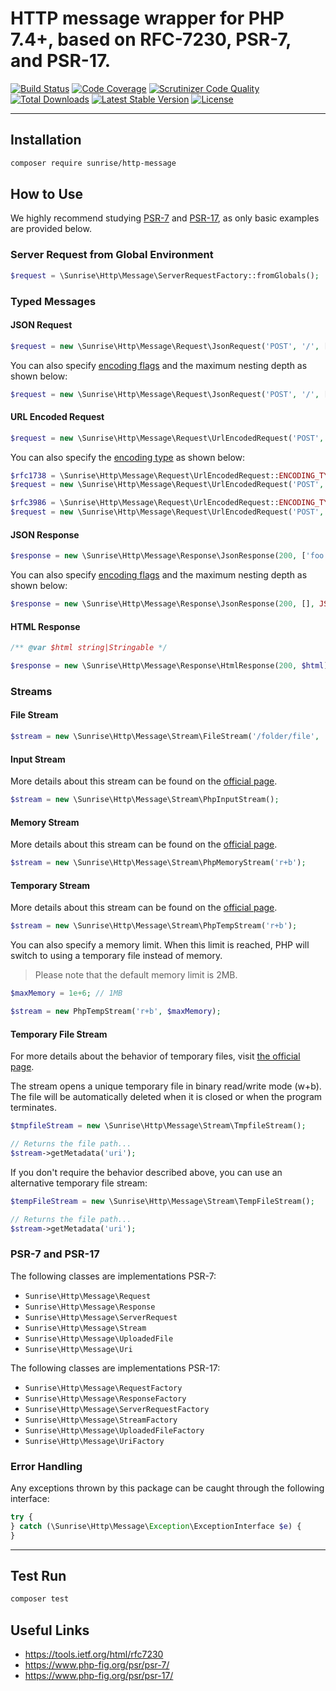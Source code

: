 # HTTP message wrapper for PHP 7.4+, based on RFC-7230, PSR-7, and PSR-17.

[![Build Status](https://scrutinizer-ci.com/g/sunrise-php/http-message/badges/build.png?b=master)](https://scrutinizer-ci.com/g/sunrise-php/http-message/build-status/master)
[![Code Coverage](https://scrutinizer-ci.com/g/sunrise-php/http-message/badges/coverage.png?b=master)](https://scrutinizer-ci.com/g/sunrise-php/http-message/?branch=master)
[![Scrutinizer Code Quality](https://scrutinizer-ci.com/g/sunrise-php/http-message/badges/quality-score.png?b=master)](https://scrutinizer-ci.com/g/sunrise-php/http-message/?branch=master)
[![Total Downloads](https://poser.pugx.org/sunrise/http-message/downloads?format=flat)](https://packagist.org/packages/sunrise/http-message)
[![Latest Stable Version](https://poser.pugx.org/sunrise/http-message/v/stable?format=flat)](https://packagist.org/packages/sunrise/http-message)
[![License](https://poser.pugx.org/sunrise/http-message/license?format=flat)](https://packagist.org/packages/sunrise/http-message)

---

## Installation

```bash
composer require sunrise/http-message
```

## How to Use

We highly recommend studying [PSR-7](https://www.php-fig.org/psr/psr-7/) and [PSR-17](https://www.php-fig.org/psr/psr-17/), as only basic examples are provided below.

### Server Request from Global Environment

```php
$request = \Sunrise\Http\Message\ServerRequestFactory::fromGlobals();
```

### Typed Messages

#### JSON Request

```php
$request = new \Sunrise\Http\Message\Request\JsonRequest('POST', '/', ['foo' => 'bar']);
```

You can also specify [encoding flags](https://www.php.net/manual/en/json.constants.php#constant.json-hex-tag) and the maximum nesting depth as shown below:

```php
$request = new \Sunrise\Http\Message\Request\JsonRequest('POST', '/', [], JSON_UNESCAPED_SLASHES | JSON_UNESCAPED_UNICODE, 512);
```

#### URL Encoded Request

```php
$request = new \Sunrise\Http\Message\Request\UrlEncodedRequest('POST', '/', ['foo' => 'bar']);
```

You can also specify the [encoding type](https://www.php.net/manual/ru/url.constants.php#constant.php-query-rfc1738) as shown below:

```php
$rfc1738 = \Sunrise\Http\Message\Request\UrlEncodedRequest::ENCODING_TYPE_RFC1738;
$request = new \Sunrise\Http\Message\Request\UrlEncodedRequest('POST', '/', [], $rfc1738);
```

```php
$rfc3986 = \Sunrise\Http\Message\Request\UrlEncodedRequest::ENCODING_TYPE_RFC3986;
$request = new \Sunrise\Http\Message\Request\UrlEncodedRequest('POST', '/', [], $rfc3986);
```

#### JSON Response

```php
$response = new \Sunrise\Http\Message\Response\JsonResponse(200, ['foo' => 'bar']);
```

You can also specify [encoding flags](https://www.php.net/manual/en/json.constants.php#constant.json-hex-tag) and the maximum nesting depth as shown below:

```php
$response = new \Sunrise\Http\Message\Response\JsonResponse(200, [], JSON_UNESCAPED_SLASHES | JSON_UNESCAPED_UNICODE, 512);
```

#### HTML Response

```php
/** @var $html string|Stringable */

$response = new \Sunrise\Http\Message\Response\HtmlResponse(200, $html);
```

### Streams

#### File Stream

```php
$stream = new \Sunrise\Http\Message\Stream\FileStream('/folder/file', 'r+b');
```

#### Input Stream

More details about this stream can be found on the [official page](https://www.php.net/manual/en/wrappers.php.php#wrappers.php.input).

```php
$stream = new \Sunrise\Http\Message\Stream\PhpInputStream();
```

#### Memory Stream

More details about this stream can be found on the [official page](https://www.php.net/manual/en/wrappers.php.php#wrappers.php.input).

```php
$stream = new \Sunrise\Http\Message\Stream\PhpMemoryStream('r+b');
```

#### Temporary Stream

More details about this stream can be found on the [official page](https://www.php.net/manual/en/wrappers.php.php#wrappers.php.input).

```php
$stream = new \Sunrise\Http\Message\Stream\PhpTempStream('r+b');
```

You can also specify a memory limit. When this limit is reached, PHP will switch to using a temporary file instead of memory.

> Please note that the default memory limit is 2MB.

```php
$maxMemory = 1e+6; // 1MB

$stream = new PhpTempStream('r+b', $maxMemory);
```

#### Temporary File Stream

For more details about the behavior of temporary files, visit [the official page](https://www.php.net/manual/en/function.tmpfile).

The stream opens a unique temporary file in binary read/write mode (w+b). The file will be automatically deleted when it is closed or when the program terminates.

```php
$tmpfileStream = new \Sunrise\Http\Message\Stream\TmpfileStream();

// Returns the file path...
$stream->getMetadata('uri');
```

If you don't require the behavior described above, you can use an alternative temporary file stream:

```php
$tempFileStream = new \Sunrise\Http\Message\Stream\TempFileStream();

// Returns the file path...
$stream->getMetadata('uri');
```

### PSR-7 and PSR-17

The following classes are implementations PSR-7:

- `Sunrise\Http\Message\Request`
- `Sunrise\Http\Message\Response`
- `Sunrise\Http\Message\ServerRequest`
- `Sunrise\Http\Message\Stream`
- `Sunrise\Http\Message\UploadedFile`
- `Sunrise\Http\Message\Uri`

The following classes are implementations PSR-17:

- `Sunrise\Http\Message\RequestFactory`
- `Sunrise\Http\Message\ResponseFactory`
- `Sunrise\Http\Message\ServerRequestFactory`
- `Sunrise\Http\Message\StreamFactory`
- `Sunrise\Http\Message\UploadedFileFactory`
- `Sunrise\Http\Message\UriFactory`

### Error Handling

Any exceptions thrown by this package can be caught through the following interface:

```php
try {
} catch (\Sunrise\Http\Message\Exception\ExceptionInterface $e) {
}
```

---

## Test Run

```bash
composer test
```

## Useful Links

- https://tools.ietf.org/html/rfc7230
- https://www.php-fig.org/psr/psr-7/
- https://www.php-fig.org/psr/psr-17/
